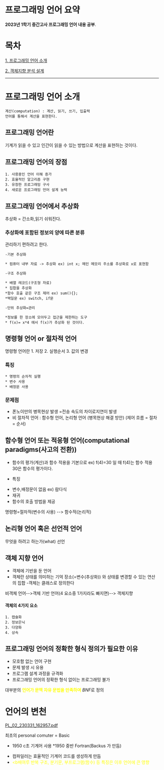 <a class="anchor" id="0"></a>
# **프로그래밍 언어 요약**

**2023년 1학기 중간고사 프로그래밍 언어 내용 공부**.

<a class="anchor" id="0.1"></a>

# **목차**

[1. 프로그래밍 언어 소개](#1)

[2. 객체지향 분석 설계](#2)

---

# 프로그래밍 언어 소개<a class="anchor" id="1"></a>

    계산(computation) : 계산, 읽기, 쓰기, 입출력
    언어를 통해서 계산을 표현한다.
 ## 프로그래밍 언어란 
 
  기계가 읽을 수 있고 인간이 읽을 수 있는 방법으로 계산을 표현하는 것이다.
  
## 프로그래밍 언어의 장점
    1. 사용중인 언어 이해 증가
    2. 효율적인 알고리즘 구현
    3. 유창한 프로그래밍 구사
    4. 새로운 프로그래밍 언어 설계 능력
    
## 프로그래밍 언어에서 추상화
 추상화 = 간소화,읽기 쉬워진다.
 
### 추상화에 포함된 정보의 양에 따른 분류

 관리하기 편하려고 한다.
 
    -기본 추상화
    
    * 컴퓨터 내부 자료 -> 추상화 ex) int x; 메인 메모리 주소를 추상화로 x로 표현함
    
    -구조 추상화
    
    * 배열 레코드(구조형 자료)
    * 집합을 추상화
    *함수 호출 같은 구조 제어 ex) sum(){};
    *택일문 ex) switch, if문
    
    -단위 추상화=관리
   
    *정보를 한 장소에 모아두고 접근을 제한하는 도구
    * f(x)= x*4 에서 f(x)가 추상화 된 것이다.
## 명령형 언어 or 절차적 언어

명령형 언어란
    1. 저장
    2. 실행순서
    3. 값의 변경
    
### 특징 
    * 명령의 순차적 실행
    * 변수 사용
    * 배정문 사용
    
### 문제점
 
 * 폰노이만의 병목현상 발생 =전송 속도의 차이로지연이 발생
 * 비 절차적 언어 : 함수형 언어, 논리형 언어 (병목현상 해결 방안)
   (제어 흐름 = 절차 = 순서)

## 함수형 언어 또는 적응형 언어(computational paradigms(사고의 전환))
- 함수의 평가(계산)과 함수 적용을 기본으로 
  ex) f(4)=30 일 때 f(4)는 함수 적용 30은 함수의 평가이다.
  
- 특징
* 변수,배정문이 없음 ex) 람다식
* 재귀
* 함수의 호출 방법을 제공

명령형=절차적(변수의 사용) --> 함수적(논리적)

## 논리형 언어 혹은 선언적 언어

무엇을 하려고 하는가(what) 선언

## 객체 지향 언어

- 객체에 기반을 둔 언어
- 객체란 상태를 의미하는 기억 장소(=변수(추상화)) 와 상태를 변경할 수 있는 연산의 집합
-객체는 클래스로 정의한다

비객체 언어-->객체 기반 언어(4 요소중 1가지라도 빠지면)--> 객체지향

#### 객체의 4가지 요소
    1. 캡슐화
    2. 정보은닉
    3. 다양화
    4. 상속
    
## 프로그래밍 언어의 정확한 형식 정의가 필요한 이유

* 모호함 없는 언어 구현
* 문제 발생 시 유용
* 프로그램 설계 과정을 규격화
* 프로그래밍 언어의 정확한 형식 없이는 프로그래밍 불가

대부분의 <font color="Yellow"><b>언어가 문맥 자유 문법을 만족하며</b></font> *BNF*로 정의

# 언어의 변천

[PL_02_230331_162957.pdf](https://github.com/Idealm99/idealm99.github.io/files/11247128/PL_02_230331_162957.pdf)

최초의 personal comuter = Basic

* 1950 c초 기계어 사용
*1950 중반 Fortran(Backus 가 만듬) 

- 컴파일러는 효율적인 기계어 코드를 생성하게 만듬
-  <font color="Yellow"><b배여루 반복 구조, 분기문, 부프로그램(함수) 등 특징은 이후 언어에 큰 영향</b></font>






  


     
